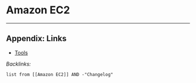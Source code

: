 # Amazon EC2

---

## Appendix: Links

* [Tools](../../../Tools.md)

*Backlinks:*

````dataview
list from [[Amazon EC2]] AND -"Changelog"
````
